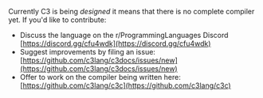 Currently C3 is being *designed* it means that there is no complete compiler yet. If you'd like to contribute:

- Discuss the language on the r/ProgrammingLanguages Discord [https://discord.gg/cfu4wdk](https://discord.gg/cfu4wdk) 
- Suggest improvements by filing an issue: [https://github.com/c3lang/c3docs/issues/new](https://github.com/c3lang/c3docs/issues/new)
- Offer to work on the compiler being written here: [https://github.com/c3lang/c3c](https://github.com/c3lang/c3c)
